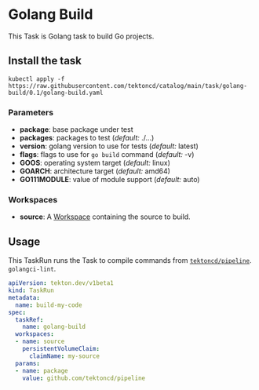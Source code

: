 # Golang Build

This Task is Golang task to build Go projects.

## Install the task

```
kubectl apply -f https://raw.githubusercontent.com/tektoncd/catalog/main/task/golang-build/0.1/golang-build.yaml

```


### Parameters

* **package**: base package under test
* **packages**: packages to test (_default:_ ./...)
* **version**: golang version to use for tests (_default:_ latest)
* **flags**: flags to use for `go build` command (_default:_ -v)
* **GOOS**: operating system target (_default:_ linux)
* **GOARCH**: architecture target (_default:_ amd64)
* **GO111MODULE**: value of module support (_default:_ auto)

### Workspaces

* **source**: A [Workspace](https://github.com/tektoncd/pipeline/blob/main/docs/workspaces.md) containing the source to build.


## Usage

This TaskRun runs the Task to compile commands from
[`tektoncd/pipeline`](https://github.com/tektoncd/pipeline).
`golangci-lint`.

```yaml
apiVersion: tekton.dev/v1beta1
kind: TaskRun
metadata:
  name: build-my-code
spec:
  taskRef:
    name: golang-build
  workspaces:
  - name: source
    persistentVolumeClaim:
      claimName: my-source
  params:
  - name: package
    value: github.com/tektoncd/pipeline
```
